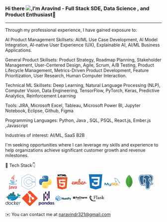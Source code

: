 ### Hi there <img src="https://raw.githubusercontent.com/MartinHeinz/MartinHeinz/master/wave.gif" width="30px">,I’m Aravind - Full Stack SDE, Data Science , and Product Enthusiast👋 

---

Through my professional experience, I have gained exposure to:

AI Product Management Skillsets: 
AI/ML Use Case Development, AI Model Integration, AI-native User Experience (UX), Explainable AI, AI/ML Business Applications.

General Product Skillsets:
Product Strategy, Roadmap Planning, Stakeholder Management, User-Centered Design, Agile, Scrum, A/B Testing, Product Lifecycle Management, Metrics-Driven Product Development, Feature Prioritization, User Research, Human Computer Interaction.

Technical ML Skillsets:
Deep Learning, Natural Language Processing (NLP), Computer Vision, Data Engineering, TensorFlow, PyTorch, Keras, Predictive Analytics, Reinforcement Learning

Tools:
JIRA, Microsoft Excel, Tableau, Microsoft Power BI, Jupyter Notebook, Eclipse, Github, Figma

Programming Languages: 
Python, Java , SQL, PSQL, React.js, Ember.js ,Javascript

Industries of interest: AI/ML, SaaS B2B

I'm seeking opportunities where I can leverage my skills and experience to help organizations achieve significant customer growth and revenue milestones.

🧰 Tech Stack👇

<img src ="https://github.com/devicons/devicon/blob/master/icons/java/java-original-wordmark.svg" alt="Ember Logo" width="50" height="50"/><img src ="https://github.com/devicons/devicon/blob/master/icons/cplusplus/cplusplus-line.svg" alt="Ember Logo" width="50" height="50"/>
<img src ="https://github.com/devicons/devicon/blob/master/icons/python/python-original.svg" alt="Ember Logo" width="50" height="50"/>
<img src ="https://github.com/devicons/devicon/blob/master/icons/html5/html5-original-wordmark.svg" alt="Ember Logo" width="50" height="50"/>
<img src ="https://github.com/devicons/devicon/blob/master/icons/ember/ember-original-wordmark.svg" alt="Ember Logo" width="50" height="50"/>
<img src ="https://github.com/devicons/devicon/blob/master/icons/css3/css3-plain.svg" alt="Ember Logo" width="50" height="50"/>
<img src ="https://github.com/devicons/devicon/blob/master/icons/mysql/mysql-original-wordmark.svg" alt="Ember Logo" width="50" height="50"/>
<img src ="https://github.com/devicons/devicon/blob/master/icons/mongodb/mongodb-original.svg" alt="Ember Logo" width="50" height="50"/>
<img src ="https://github.com/devicons/devicon/blob/master/icons/postgresql/postgresql-plain.svg" alt="Ember Logo" width="50" height="50"/>
<img src ="https://github.com/devicons/devicon/blob/master/icons/docker/docker-original-wordmark.svg" alt="Ember Logo" width="50" height="50"/>
<img src ="https://github.com/devicons/devicon/blob/master/icons/git/git-plain.svg" alt="Ember Logo" width="50" height="50"/>
<img src ="https://github.com/devicons/devicon/blob/master/icons/pandas/pandas-original-wordmark.svg" alt="Ember Logo" width="50" height="50"/>
<img src ="https://github.com/devicons/devicon/blob/master/icons/numpy/numpy-original-wordmark.svg" alt="Ember Logo" width="50" height="50"/>
<img src ="https://github.com/devicons/devicon/blob/master/icons/pycharm/pycharm-original-wordmark.svg" alt="Ember Logo" width="50" height="50"/>
<img src ="https://github.com/devicons/devicon/blob/master/icons/flask/flask-original-wordmark.svg" alt="Ember Logo" width="50" height="50"/>


✉️ You can contact me at naravindr321@gmail.com 

<!---
NARAVINDR321/NARAVINDR321 is a ✨ special ✨ repository because its `README.md` (this file) appears on your GitHub profile.
You can click the Preview link to take a look at your changes.
--->

